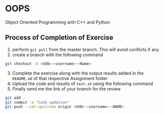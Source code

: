 # OOPS
Object Oriented Programming with C++ and Python

## Process of Completion of Exercise
1. perform ```git pull``` from the master branch. This will avoid conflicts if any
2. create a branch with the following command 
``` bash
git checkout -b <USN>-<username>-<Name>
```

3. Complete the exercise along with the output results added in the ```README.md``` of that respective Assignment folder
4. Upload the code and results of ```test.sh``` using the following command
5. Finally send me the link of your branch for the review
``` bash
git add .
git commit -m "Code updation"
git push --set-upstream origin <USN>-<username>-<NAME>
```
